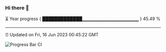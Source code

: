 ### Hi there 👋

⏳ Year progress { █████████████▁▁▁▁▁▁▁▁▁▁▁▁▁▁▁▁▁ } 45.49 %

---

⏰ Updated on Fri, 16 Jun 2023 00:45:22 GMT

![Progress Bar CI](https://github.com/Shyam-Makwana/GitHub-Actions-Demo/workflows/Progress%20Bar%20CI/badge.svg)
